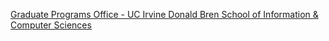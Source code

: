 [Graduate Programs Office - UC Irvine Donald Bren School of Information & Computer Sciences](https://qi.tc/qi/118789)